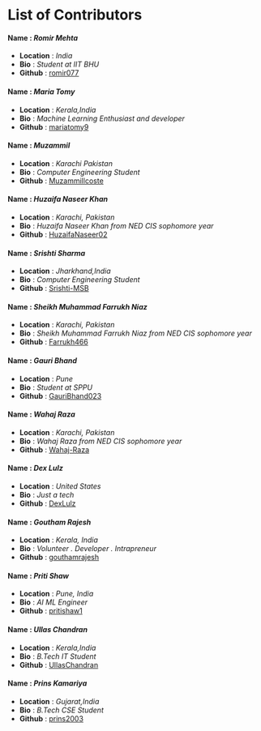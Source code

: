# List of Contributors

#### Name : ***Romir Mehta***
- **Location** : _India_
- **Bio** : _Student at IIT BHU_
- **Github** : [romir077](<https://github.com/romir077>)

#### Name : ***Maria Tomy***
- **Location** : _Kerala,India_
- **Bio** : _Machine Learning Enthusiast and developer_
- **Github** : [mariatomy9](<https://github.com/mariatomy9>)

#### Name : ***Muzammil***
- **Location** : _Karachi Pakistan_
- **Bio** : _Computer Engineering Student_
- **Github** : [Muzammillcoste](<https://github.com/Muzammillcoste>)

#### Name : ***Huzaifa Naseer Khan***
- **Location** : _Karachi, Pakistan_
- **Bio** : _Huzaifa Naseer Khan from NED CIS sophomore year_
- **Github** : [HuzaifaNaseer02](<https://github.com/HuzaifaNaseer02>)

#### Name : ***Srishti Sharma***
- **Location** : _Jharkhand,India_
- **Bio** : _Computer Engineering Student_
- **Github** : [Srishti-MSB](<https://github.com/Srishti-MSB>)

#### Name : ***Sheikh Muhammad Farrukh Niaz***
- **Location** : _Karachi, Pakistan_
- **Bio** : _Sheikh Muhammad Farrukh Niaz from NED CIS sophomore year_
- **Github** : [Farrukh466](<https://github.com/Farrukh466>)

#### Name : ***Gauri Bhand***
- **Location** : _Pune_
- **Bio** : _Student at SPPU_
- **Github** : [GauriBhand023](<https://github.com/GauriBhand023>)

#### Name : ***Wahaj Raza***
- **Location** : _Karachi, Pakistan_
- **Bio** : _Wahaj Raza from NED CIS sophomore year_
- **Github** : [Wahaj-Raza](<https://github.com/Wahaj-Raza>)

#### Name : ***Dex Lulz***
- **Location** : _United States_
- **Bio** : _Just a tech_
- **Github** : [DexLulz](<https://github.com/DexLulz>)

#### Name : ***Goutham Rajesh***
- **Location** : _Kerala, India_
- **Bio** : _Volunteer . Developer . Intrapreneur_
- **Github** : [gouthamrajesh](<https://github.com/gouthamrajesh>)

#### Name : ***Priti Shaw***
- **Location** : _Pune, India_
- **Bio** : _AI ML Engineer_
- **Github** : [pritishaw1](<https://github.com/pritishaw1>)

#### Name : ***Ullas Chandran***
- **Location** : _Kerala,India_
- **Bio** : _B.Tech IT Student_
- **Github** : [UllasChandran](<https://github.com/UllasChandran>)

#### Name : ***Prins Kamariya***
- **Location** : _Gujarat,India_
- **Bio** : _B.Tech CSE Student_
- **Github** : [prins2003](<https://github.com/prins2003>)
